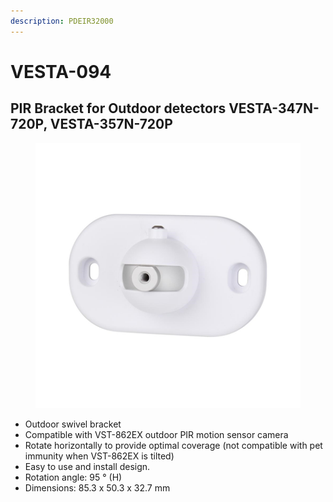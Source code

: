 ```yaml
---
description: PDEIR32000
---
```


# VESTA-094

## PIR Bracket for Outdoor detectors VESTA-347N-720P, VESTA-357N-720P

<figure><img src=".gitbook/assets/image.png" alt=""><figcaption></figcaption></figure>

* Outdoor swivel bracket
* Compatible with VST-862EX outdoor PIR motion sensor camera
* Rotate horizontally to provide optimal coverage (not compatible with pet immunity when VST-862EX is tilted)
* Easy to use and install design.
* Rotation angle: 95 ° (H)
* &#x20;Dimensions: 85.3 x 50.3 x 32.7 mm
